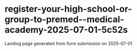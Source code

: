 # register-your-high-school-or-group-to-premed--medical-academy-2025-07-01-5c52s
Landing page generated from form submission on 2025-07-01
